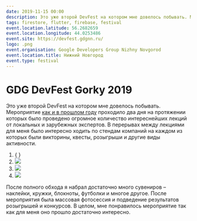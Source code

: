 ```yaml
---
date: 2019-11-15 00:00
description: Это уже второй DevFest на котором мне довелось побывать. Мероприятие как и в прошлом году проходило два дня на протяжении которых было проведено огромное количество интереснейших лекций от локальных и зарубежных экспертов.
tags: firestore, flutter, firebase, festival
event.location.latitude: 56.2682659
event.location.longitude: 44.0253486
event.site: https://devfest.gdgnn.ru/
logo: .png
event.organisation: Google Developers Group Nizhny Novgorod
event.location.title: Нижний Новгород
event.type: festival
---
```

# GDG DevFest Gorky 2019

Это уже второй DevFest на котором мне довелось побывать. Мероприятие [как и в прошлом году](https://coolone.ru/events/devfest-18/) проходило два дня на протяжении которых было проведено огромное количество интереснейших лекций от локальных и зарубежных экспертов.
В перерывах между лекциями для меня было интересно ходить по стендам компаний на каждом из которых были викторины, квесты, розыгрыши и другие виды активности.


1. { }
2. ![ ](/img/events/devfest-19/2_400x400.jpg)
3. ![ ](/img/events/devfest-19/1_400x400.jpg)
4. ![ ](/img/events/devfest-19/3_400x400.jpg)


 После полного обхода я набрал достаточно много сувениров – наклейки, кружки, блокноты, футболки и многое другое.
После мероприятия была массовая фотосессия и подведение результатов розыгрышей и конкурсов. В целом, мне понравилось мероприятие так как для меня оно прошло достаточно интересно.